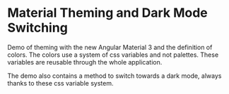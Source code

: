 # Material Theming and Dark Mode Switching

Demo of theming with the new Angular Material 3 and the definition of colors.
The colors use a system of css variables and not palettes.
These variables are reusable through the whole application.

The demo also contains a method to switch towards a dark mode, always thanks to these css variable system.

